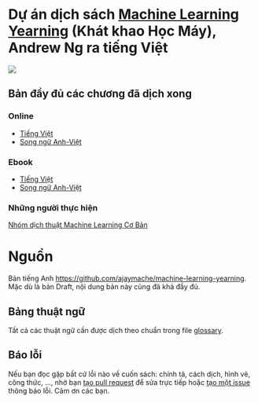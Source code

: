 # Dự án dịch sách [Machine Learning Yearning](https://www.deeplearning.ai/machine-learning-yearning/) (Khát khao Học Máy), Andrew Ng ra tiếng Việt

![](./book_cover.png)


## Bản đầy đủ các chương đã dịch xong

### Online
* [Tiếng Việt](./chapters/book_vn.md)
* [Song ngữ Anh-Việt](./chapters/book_en_vn.md)

### Ebook
* [Tiếng Việt](./chapters/book_mly_with_cover_vn.pdf)
* [Song ngữ Anh-Việt](./chapters/book_mly_with_cover_en_vn.pdf)

### Những người thực hiện
[Nhóm dịch thuật Machine Learning Cơ Bản](https://github.com/aivivn/Machine-Learning-Yearning-Vietnamese-Translation/graphs/contributors)

# Nguồn
Bản tiếng Anh https://github.com/ajaymache/machine-learning-yearning. Mặc dù là bản Draft, nội dung bản này cũng đã khá đầy đủ.

## Bảng thuật ngữ
Tất cả các thuật ngữ cần được dịch theo chuẩn trong file [glossary](glossary.md).

## Báo lỗi
Nếu bạn đọc gặp bất cứ lỗi nào về cuốn sách: chính tả, cách dịch, hình vẽ, công thức, ..., nhờ bạn [tạo pull request](https://github.com/aivivn/Machine-Learning-Yearning-Vietnamese-Translation/pulls) để sửa trực tiếp hoặc [tạo một issue](https://github.com/aivivn/Machine-Learning-Yearning-Vietnamese-Translation/issues) thông báo lỗi. Cảm ơn các bạn.
